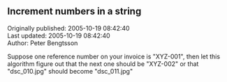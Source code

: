 ## Increment numbers in a string  
Originally published: 2005-10-19 08:42:40  
Last updated: 2005-10-19 08:42:40  
Author: Peter Bengtsson  
  
Suppose one reference number on your invoice is "XYZ-001", then let this algorithm figure out that the next one should be "XYZ-002" or that "dsc_010.jpg" should become "dsc_011.jpg"